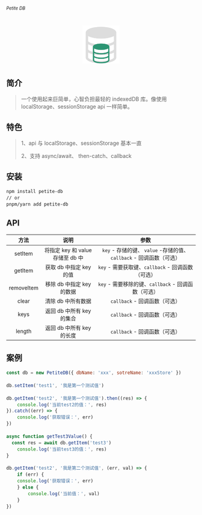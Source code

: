 <sub><em>Petite DB</em></sub>
<h1 align="center">
  <img src="./assets/logo.png" height="100">
</h1>

## 简介

> 一个使用起来巨简单，心智负担最轻的 indexedDB 库。像使用 localStorage、sessionStorage api 一样简单。

## 特色

>1、api 与 localStorage、sessionStorage 基本一直
>
>2、支持 async/await、 then-catch、callback

## 安装

```sh
npm install petite-db
// or
pnpm/yarn add petite-db
```

## API

|    方法    |               说明               |                             参数                             |
| :--------: | :------------------------------: | :----------------------------------------------------------: |
|  setItem   | 将指定 key 和 value 存储至 db 中 | `key` - 存储的键、 `value` -存储的值、`callback` - 回调函数（可选） |
|  getItem   |     获取 db 中指定 key 的值      |      `key` - 需要获取键、`callback` - 回调函数（可选）       |
| removeItem |    移除 db 中指定 key 的数据     |     `key` - 需要移除的键、`callback` - 回调函数（可选）      |
|   clear    |        清除 db 中所有数据        |                `callback` - 回调函数（可选）                 |
|    keys    |    返回 db 中所有 key 的集合     |                `callback` - 回调函数（可选）                 |
|   length   |    返回 db 中所有 key 的长度     |                `callback` - 回调函数（可选）                 |

## 案例

```js
const db = new PetiteDB({ dbName: 'xxx', sotreName: 'xxxStore' })

db.setItem('test1', '我是第一个测试值')

db.getItem('test2', '我是第一个测试值').then((res) => {
	console.log('当前test2的值：', res)
}).catch((err) => {
	console.log('获取错误：', err)
})

async function getTest3Value() {
  const res = await db.getItem('test3')
	console.log('当前test3的值：', res)
}

db.getItem('test2', '我是第二个测试值', (err, val) => {
	if (err) {
    console.log('获取错误：', err)
	} else {
		console.log('当前值：', val)
	}
})
```
